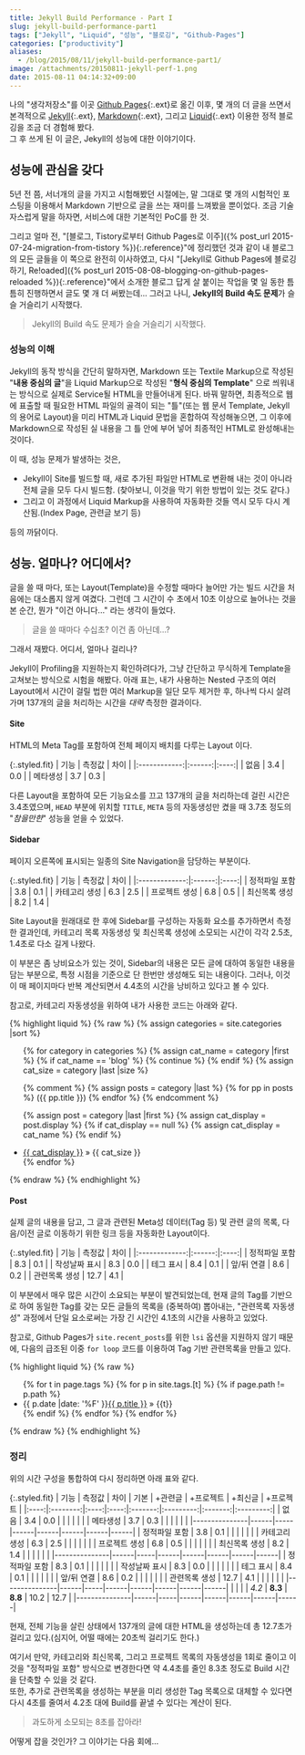 ```yaml
---
title: Jekyll Build Performance - Part I
slug: jekyll-build-performance-part1
tags: ["Jekyll", "Liquid", "성능", "블로깅", "Github-Pages"]
categories: ["productivity"]
aliases:
  - /blog/2015/08/11/jekyll-build-performance-part1/
image: /attachments/20150811-jekyll-perf-1.png
date: 2015-08-11 04:14:32+09:00
---
```

나의 "생각저장소"를 이곳 [Github Pages](https://pages.github.com/){:.ext}로 옮긴 이후, 몇 개의 더 글을 쓰면서 본격적으로 [Jekyll](http://jekyllrb.com/){:.ext}, [Markdown](http://daringfireball.net/projects/markdown/){:.ext}, 그리고 [Liquid](http://liquidmarkup.org/){:.ext} 이용한 정적 블로깅을 조금 더 경험해 봤다.  
그 후 쓰게 된 이 글은, Jekyll의 성능에 대한 이야기이다.

## 성능에 관심을 갖다

5년 전 쯤, 서너개의 글을 가지고 시험해봤던 시절에는, 말 그대로 몇 개의
시험적인 포스팅을 이용해서 Markdown 기반으로 글을 쓰는 재미를 느껴봤을
뿐이었다. 조금 기술자스럽게 말을 하자면, 서비스에 대한 기본적인 PoC를
한 것.

그리고 얼마 전,
"[블로그, Tistory로부터 Github Pages로 이주]({% post_url 2015-07-24-migration-from-tistory %}){:.reference}"에
정리했던 것과 같이 내 블로그의 모든 글들을 이 쪽으로 완전히 이사하였고,
다시
"[Jekyll로 Github Pages에 블로깅하기, Re!oaded]({% post_url 2015-08-08-blogging-on-github-pages-reloaded %}){:.reference}"에서
소개한 블로그 답게 살 붙이는 작업을 몇 일 동한 틈틈히 진행하면서 글도
몇 개 더 써봤는데... 그러고 나니, **Jekyll의 Build 속도 문제**가 슬슬
거슬리기 시작했다.

> Jekyll의 Build 속도 문제가 슬슬 거슬리기 시작했다.

### 성능의 이해

Jekyll의 동작 방식을 간단히 말하자면, Markdown 또는 Textile Markup으로
작성된 "**내용 중심의 글**"을 Liquid Markup으로 작성된 "**형식 중심의
Template**" 으로 씌워내는 방식으로 실제로 Service될 HTML을 만들어내게
된다.  바꿔 말하면, 최종적으로 웹에 표출할 때 필요한 HTML 파일의 골격이
되는 "틀"(또는 웹 문서 Template, Jekyll의 용어로 Layout)을 미리 HTML과
Liquid 문법을 혼합하여 작성해놓으면, 그 이후에 Markdown으로 작성된 실
내용을 그 틀 안에 부어 넣어 최종적인 HTML로 완성해내는 것이다.

이 때, 성능 문제가 발생하는 것은,

* Jekyll이 Site를 빌드할 때, 새로 추가된 파일만 HTML로 변환해 내는 것이
  아니라 전체 글을 모두 다시 빌드함. (찾아보니, 이것을 막기 위한 방법이
  있는 것도 같다.)
* 그리고 이 과정에서 Liquid Markup을 사용하여 자동화한 것들 역시 모두
  다시 계산됨.(Index Page, 관련글 보기 등)

등의 까닭이다.

## 성능. 얼마나? 어디에서?

글을 쓸 때 마다, 또는 Layout(Template)을 수정할 때마다 늘어만 가는
빌드 시간을 처음에는 대소롭지 않게 여겼다. 그런데 그 시간이 수 초에서
10초 이상으로 늘어나는 것을 본 순간, 뭔가 "이건 아니다..." 라는 생각이
들었다.

> 글을 쓸 때마다 수십초? 이건 좀 아닌데...?

그래서 재봤다. 어디서, 얼마나 걸리나?

Jekyll이 Profiling을 지원하는지 확인하려다가, 그냥 간단하고 무식하게
Template을 고쳐보는 방식으로 시험을 해봤다. 아래 표는, 내가 사용하는
Nested 구조의 여러 Layout에서 시간이 걸릴 법한 여러 Markup을 일단
모두 제거한 후, 하나씩 다시 살려가며 137개의 글을 처리하는 시간을
_대략_ 측정한 결과이다.

#### Site

HTML의 Meta Tag를 포함하여 전체 페이지 배치를 다루는 Layout 이다.

{:.styled.fit}
| 기능         | 측정값 | 차이 |
|:------------:|:------:|:----:|
| 없음         |   3.4  |  0.0 |
| 메타생성     |   3.7  |  0.3 |

다른 Layout을 포함하여 모든 기능요소를 끄고 137개의 글을 처리하는데
걸린 시간은 3.4초였으며, `HEAD` 부분에 위치할 `TITLE`, `META` 등의
자동생성만 켰을 때 3.7초 정도의 "_참을만한_" 성능을 얻을 수 있었다.

#### Sidebar

페이지 오른쪽에 표시되는 일종의 Site Navigation을 담당하는 부분이다.

{:.styled.fit}
| 기능          | 측정값 | 차이 |
|:-------------:|:------:|:----:|
| 정적파일 포함 |   3.8  |  0.1 |
| 카테고리 생성 |   6.3  |  2.5 |
| 프로젝트 생성 |   6.8  |  0.5 |
| 최신목록 생성 |   8.2  |  1.4 |

Site Layout을 원래대로 한 후에 Sidebar를 구성하는 자동화 요소를
추가하면서 측정한 결과인데, 카테고리 목록 자동생성 및 최신목록
생성에 소모되는 시간이 각각 2.5초, 1.4초로 다소 길게 나왔다.

이 부분은 좀 낭비요소가 있는 것이, Sidebar의 내용은 모든 글에 대하여
동일한 내용을 담는 부분으로, 특정 시점을 기준으로 단 한번만 생성해도
되는 내용이다. 그러나, 이것이 매 페이지마다 반복 계산되면서 4.4초의
시간을 낭비하고 있다고 볼 수 있다.

참고로, 카테고리 자동생성을 위하여 내가 사용한 코드는 아래와 같다.

{% highlight liquid %}
{% raw %}
{% assign categories = site.categories |sort %}
<ul class="categories">
{% for category in categories %}
  {% assign cat_name = category |first %}
  {% if cat_name == 'blog' %}
    {% continue %}
  {% endif %}
  {% assign cat_size = category |last |size %}

  {% comment %}
    {% assign posts = category |last %}
    {% for pp in posts %}
      ({{ pp.title }})
    {% endfor %}
  {% endcomment %}

  {% assign post = category |last |first %}
  {% assign cat_display = post.display %}
  {% if cat_display == null %}
    {% assign cat_display = cat_name %}
  {% endif %}
  <li><a href="/categories/{{ cat_name }}.html"
         title="Postings on {{ cat_name }}">{{ cat_display }}</a>
    <span class="meta">» {{ cat_size }}</span>
  </li>
  {% endfor %}
</ul>
{% endraw %}
{% endhighlight %}

#### Post

실제 글의 내용을 담고, 그 글과 관련된 Meta성 데이터(Tag 등) 및 관련
글의 목록, 다음/이전 글로 이동하기 위한 링크 등을 자동화한 Layout이다.

{:.styled.fit}
| 기능          | 측정값 | 차이 |
|:-------------:|:------:|:----:|
| 정적파일 포함 |   8.3  |  0.1 |
| 작성날짜 표시 |   8.3  |  0.0 |
| 테그 표시     |   8.4  |  0.1 |
| 앞/뒤 연결    |   8.6  |  0.2 |
| 관련목록 생성 |  12.7  |  4.1 |

이 부분에서 매우 많은 시간이 소요되는 부분이 발견되었는데, 현재 글의
Tag를 기반으로 하여 동일한 Tag를 갖는 모든 글들의 목록을 (중복하여)
뽑아내는, "관련목록 자동생성" 과정에서 단일 요소로써는 가장 긴 시간인
4.1초의 시간을 사용하고 있었다.

참고로, Github Pages가 `site.recent_posts`를 위한 `lsi` 옵션을 지원하지
않기 때문에, 다음의 급조된 이중 `for loop` 코드를 이용하여 Tag 기반
관련목록을 만들고 있다.

{% highlight liquid %}
{% raw %}
<ul class="posts">
{% for t in page.tags %}
  {% for p in site.tags.[t] %}
    {% if page.path != p.path %}
      <li><span class="meta">{{ p.date |date: '%F' }}</span><a
        href="{{ p.url }}">{{ p.title }}</a>
        <span class="meta">&raquo; {{t}}</span>
      </li>
    {% endif %}
  {% endfor %}
{% endfor %}
</ul>
{% endraw %}
{% endhighlight %}

### 정리

위의 시간 구성을 통합하여 다시 정리하면 아래 표와 같다.

{:.styled.fit}
| 기능 |  측정값  | 차이 | 기본 | +관련글 | +프로젝트 | +최신글 | +프로젝트 |
|:----:|:--------:|:----:|:----:|:-------:|:---------:|:-------:|:---------:|
| 없음          |  3.4 | 0.0 | <i class="icon check"></i> | <i class="icon check"></i> | <i class="icon check"></i> | <i class="icon check"></i> | <i class="icon check"></i> |
| 메타생성      |  3.7 | 0.3 | <i class="icon check"></i> | <i class="icon check"></i> | <i class="icon check"></i> | <i class="icon check"></i> | <i class="icon check"></i> |
|---------------|------|-----|------|------|------|------|------|
| 정적파일 포함 |  3.8 | 0.1 | <i class="icon check"></i> | <i class="icon check"></i> | <i class="icon check"></i> | <i class="icon check"></i> | <i class="icon check"></i> |
| 카테고리 생성 |  6.3 | 2.5 |      |      |      |      | <i class="icon check"></i> |
| 프로젝트 생성 |  6.8 | 0.5 |      |      | <i class="icon check"></i> | <i class="icon check"></i> | <i class="icon check"></i> |
| 최신목록 생성 |  8.2 | 1.4 |      |      |      | <i class="icon check"></i> | <i class="icon check"></i> |
|---------------|------|-----|------|------|------|------|------|
| 정적파일 포함 |  8.3 | 0.1 | <i class="icon check"></i> | <i class="icon check"></i> | <i class="icon check"></i> | <i class="icon check"></i> | <i class="icon check"></i> |
| 작성날짜 표시 |  8.3 | 0.0 | <i class="icon check"></i> | <i class="icon check"></i> | <i class="icon check"></i> | <i class="icon check"></i> | <i class="icon check"></i> |
| 테그 표시     |  8.4 | 0.1 | <i class="icon check"></i> | <i class="icon check"></i> | <i class="icon check"></i> | <i class="icon check"></i> | <i class="icon check"></i> |
| 앞/뒤 연결    |  8.6 | 0.2 | <i class="icon check"></i> | <i class="icon check"></i> | <i class="icon check"></i> | <i class="icon check"></i> | <i class="icon check"></i> |
| 관련목록 생성 | 12.7 | 4.1 |      | <i class="icon check"></i> | <i class="icon check"></i> | <i class="icon check"></i> | <i class="icon check"></i> |
|---------------|------|-----|------|------|------|------|------|
|               |      |     | _4.2_ | **8.3** | **8.8** | 10.2 | 12.7 |
|---------------|------|-----|------|------|------|------|------|

현재, 전체 기능을 살린 상태에서 137개의 글에 대한 HTML을 생성하는데
총 12.7초가 걸리고 있다.(심지어, 어떨 때에는 20초씩 걸리기도 한다.)

여기서 만약, 카테고리와 최신목록, 그리고 프로젝트 목록의 자동생성을
1회로 줄이고 이것을 "정적파일 포함" 방식으로 변경한다면 약 4.4초를
줄인 8.3초 정도로 Build 시간을 단축할 수 있을 것 같다.  
또한, 추가로 관련목록을 생성하는 부분을 미리 생성한 Tag 목록으로
대체할 수 있다면 다시 4초를 줄여서 4.2초 대에 Build를 끝낼 수 있다는
계산이 된다.

> 과도하게 소모되는 8초를 잡아라!

어떻게 잡을 것인가? 그 이야기는 다음 회에...



